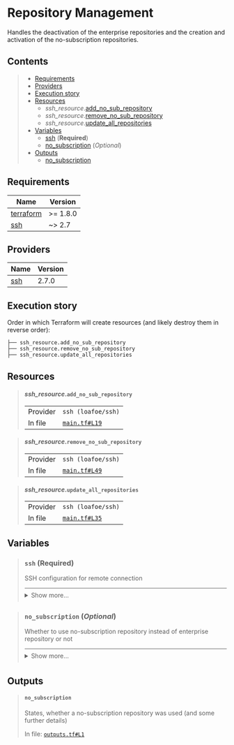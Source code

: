 # Repository Management

Handles the deactivation of the enterprise repositories and
the creation and activation of the no-subscription repositories.
## Contents

<blockquote>

- [Requirements](#requirements)
- [Providers](#providers)
- [Execution story](#execution-story)
- [Resources](#resources)
  - _ssh_resource_.[add_no_sub_repository](#ssh_resourceadd_no_sub_repository)
  - _ssh_resource_.[remove_no_sub_repository](#ssh_resourceremove_no_sub_repository)
  - _ssh_resource_.[update_all_repositories](#ssh_resourceupdate_all_repositories)
- [Variables](#variables)
  - [ssh](#ssh-required) (**Required**)
  - [no_subscription](#no_subscription-optional) (*Optional*)
- [Outputs](#outputs)
  - [no_subscription](#no_subscription)
</blockquote>

## Requirements

| Name | Version |
|------|---------|
| <a name="requirement_terraform"></a> [terraform](#requirement\_terraform) | >= 1.8.0 |
| <a name="requirement_ssh"></a> [ssh](#requirement\_ssh) | ~> 2.7 |

## Providers

| Name | Version |
|------|---------|
| <a name="provider_ssh"></a> [ssh](#provider\_ssh) | 2.7.0 |

## Execution story

Order in which Terraform will create resources (and likely destroy them in reverse order):
```
├── ssh_resource.add_no_sub_repository
├── ssh_resource.remove_no_sub_repository
├── ssh_resource.update_all_repositories
```




## Resources
<blockquote>

#### _ssh_resource_.`add_no_sub_repository`

  <table>
    <tr>
      <td>Provider</td>
      <td><code>ssh (loafoe/ssh)</code></td>
    </tr>
    <tr>
      <td>In file</td>
      <td><a href="./main.tf#L19"><code>main.tf#L19</code></a></td>
    </tr>
  </table>
</blockquote>
<blockquote>

#### _ssh_resource_.`remove_no_sub_repository`

  <table>
    <tr>
      <td>Provider</td>
      <td><code>ssh (loafoe/ssh)</code></td>
    </tr>
    <tr>
      <td>In file</td>
      <td><a href="./main.tf#L49"><code>main.tf#L49</code></a></td>
    </tr>
  </table>
</blockquote>
<blockquote>

#### _ssh_resource_.`update_all_repositories`

  <table>
    <tr>
      <td>Provider</td>
      <td><code>ssh (loafoe/ssh)</code></td>
    </tr>
    <tr>
      <td>In file</td>
      <td><a href="./main.tf#L35"><code>main.tf#L35</code></a></td>
    </tr>
  </table>
</blockquote>

## Variables
<blockquote>

### `ssh` (**Required**)
SSH configuration for remote connection

<details style="border-top-color: inherit; border-top-width: 0.1em; border-top-style: solid; padding-top: 0.5em; padding-bottom: 0.5em;">
  <summary>Show more...</summary>

  **Type**:
  ```hcl
  object({
    host    = string
    user    = string
    id_file = optional(string, "~/.ssh/id_rsa")
  })
  ```
  In file: <a href="./variables.tf#L1"><code>variables.tf#L1</code></a>

</details>
</blockquote>
<blockquote>

### `no_subscription` (*Optional*)
Whether to use no-subscription repository instead of enterprise repository or not

<details style="border-top-color: inherit; border-top-width: 0.1em; border-top-style: solid; padding-top: 0.5em; padding-bottom: 0.5em;">
  <summary>Show more...</summary>

  **Type**:
  ```hcl
  object({
    enabled           = bool
    list_file         = optional(string, "pve-no-subscription.list")
    list_file_content = optional(string, "deb http://download.proxmox.com/debian/pve bookworm pve-no-subscription")
  })
  ```
  **Default**:
  ```json
  {
  "enabled": true
}
  ```
  In file: <a href="./variables.tf#L14"><code>variables.tf#L14</code></a>

</details>
</blockquote>


## Outputs
<blockquote>

#### `no_subscription`
States, whether a no-subscription repository was used (and some further details)

In file: <a href="./outputs.tf#L1"><code>outputs.tf#L1</code></a>
</blockquote>